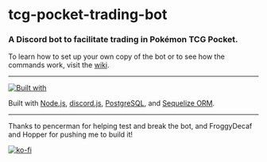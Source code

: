 # tcg-pocket-trading-bot
### A Discord bot to facilitate trading in Pokémon TCG Pocket.
To learn how to set up your own copy of the bot or to see how the commands work, visit the [wiki](https://github.com/chicklightning/tcg-pocket-trading-bot/wiki).

---

[![Built with](https://skillicons.dev/icons?i=nodejs,discordjs,postgres,sequelize&theme=dark)](https://skillicons.dev)

Built with [Node.js](https://nodejs.org/en), [discord.js](https://discord.js.org/), [PostgreSQL](https://www.postgresql.org/), and [Sequelize ORM](https://sequelize.org/).

---

Thanks to pencerman for helping test and break the bot, and FroggyDecaf and Hopper for pushing me to build it!

[![ko-fi](https://ko-fi.com/img/githubbutton_sm.svg)](https://ko-fi.com/D1D52G5EL)
